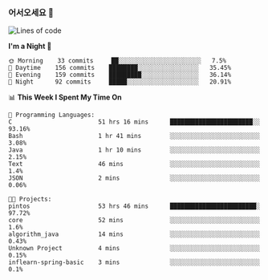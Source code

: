 ### 어서오세요 👋

<!--START_SECTION:waka-->
![Lines of code](https://img.shields.io/badge/From%20Hello%20World%20I%27ve%20Written-369961%20lines%20of%20code-blue)

**I'm a Night 🦉** 

```text
🌞 Morning    33 commits     ██░░░░░░░░░░░░░░░░░░░░░░░   7.5% 
🌆 Daytime    156 commits    ████████░░░░░░░░░░░░░░░░░   35.45% 
🌃 Evening    159 commits    █████████░░░░░░░░░░░░░░░░   36.14% 
🌙 Night      92 commits     █████░░░░░░░░░░░░░░░░░░░░   20.91%

```


📊 **This Week I Spent My Time On** 

```text
💬 Programming Languages: 
C                        51 hrs 16 mins      ███████████████████████░░   93.16% 
Bash                     1 hr 41 mins        ░░░░░░░░░░░░░░░░░░░░░░░░░   3.08% 
Java                     1 hr 10 mins        ░░░░░░░░░░░░░░░░░░░░░░░░░   2.15% 
Text                     46 mins             ░░░░░░░░░░░░░░░░░░░░░░░░░   1.4% 
JSON                     2 mins              ░░░░░░░░░░░░░░░░░░░░░░░░░   0.06%

🐱‍💻 Projects: 
pintos                   53 hrs 46 mins      ████████████████████████░   97.72% 
core                     52 mins             ░░░░░░░░░░░░░░░░░░░░░░░░░   1.6% 
algorithm_java           14 mins             ░░░░░░░░░░░░░░░░░░░░░░░░░   0.43% 
Unknown Project          4 mins              ░░░░░░░░░░░░░░░░░░░░░░░░░   0.15% 
inflearn-spring-basic    3 mins              ░░░░░░░░░░░░░░░░░░░░░░░░░   0.1%

```


<!--END_SECTION:waka-->
